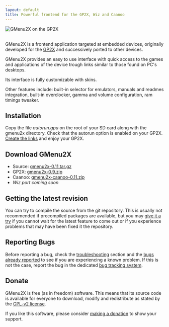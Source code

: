 ```yaml
---
layout: default
title: Powerful frontend for the GP2X, Wiz and Caanoo
---
```


<div id="slideshow">
<img src="/gmenu2x/images/gmenu2x-gp2x.png" alt="GMenu2X on the GP2X" />
<img src="/gmenu2x/images/gmenu2x-gp2xf200.png" alt="GMenu2X on the GP2X F200" style="visibility:hidden" />
<img src="/gmenu2x/images/gmenu2x-gp2x-wiz.png" alt="GMenu2X on the GP2X Wiz" style="visibility:hidden" />
<img src="/gmenu2x/images/gmenu2x-caanoo-blue.png" alt="GMenu2X on the Caanoo" style="visibility:hidden" />
</div>

GMenu2X is a frontend application targeted at embedded devices, originally developed for the [GP2X](http://en.wikipedia.org/wiki/GP2X) and successively ported to other devices.

GMenu2X provides an easy to use interface with quick access to the games and applications of the device trough links similar to those found on PC's desktops.

Its interface is fully customizable with skins.

Other features include: built-in selector for emulators, manuals and readmes integration, built-in overclocker, gamma and volume configuration, ram timings tweaker.

## Installation
Copy the file *autorun.gpu* on the root of your SD card along with the gmenu2x directory.
Check that the autorun option is enabled on your GP2X.
[Create the links](documentation/#Links) and enjoy your GP2X.

## Download GMenu2X
* Source: [gmenu2x-0.11.tar.gz](https://github.com/mtorromeo/gmenu2x/tarball/v0.11)
* GP2X: [gmenu2x-0.9.zip](http://prdownloads.sourceforge.net/gmenu2x/gmenu2x-0.9.zip?download)
* Caanoo: [gmenu2x-caanoo-0.11.zip](https://github.com/downloads/mtorromeo/gmenu2x/gmenu2x-caanoo-0.11.zip)
* *Wiz port coming soon*

## Getting the latest revision
You can try to compile the source from the git repository. This is usually not recommended if precompiled packages are available, but you may [give it a try](documentation/compilation-instructions.html) if you cannot wait for the latest feature to come out or if you experience problems that may have been fixed it the repository.

## Reporting Bugs
Before reporting a bug, check the [troubleshooting](troubleshooting.html) section and the [bugs already reported](http://github.com/mtorromeo/gmenu2x/issues) to see if you are experiencing a known problem. If this is not the case, report the bug in the dedicated [bug tracking system](http://github.com/mtorromeo/gmenu2x/issues).

## Donate
GMenu2X is free (as in freedom) software. This means that its source code is available for everyone to download, modify and redistribute as stated by the [GPL-v2 license](http://www.gnu.org/licenses/gpl2.html).

If you like this software, please consider [making a donation](https://www.paypal.com/cgi-bin/webscr?cmd=_xclick&business=massimiliano.torromeo@gmail.com&item_name=GMenu2X%20Donation&lc=GB&currency_code=EUR) to show your support.